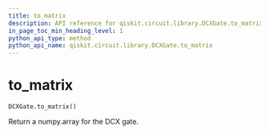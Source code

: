 ```yaml
---
title: to_matrix
description: API reference for qiskit.circuit.library.DCXGate.to_matrix
in_page_toc_min_heading_level: 1
python_api_type: method
python_api_name: qiskit.circuit.library.DCXGate.to_matrix
---
```


# to\_matrix

<span id="qiskit.circuit.library.DCXGate.to_matrix" />

`DCXGate.to_matrix()`

Return a numpy.array for the DCX gate.

